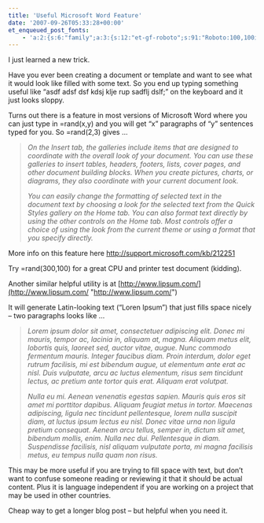 ```yaml
---
title: 'Useful Microsoft Word Feature'
date: '2007-09-26T05:33:28+00:00'
et_enqueued_post_fonts:
    - 'a:2:{s:6:"family";a:3:{s:12:"et-gf-roboto";s:91:"Roboto:100,100italic,300,300italic,regular,italic,500,500italic,700,700italic,900,900italic";s:22:"et-gf-roboto-condensed";s:59:"Roboto+Condensed:300,300italic,regular,italic,700,700italic";s:17:"et-gf-roboto-slab";s:51:"Roboto+Slab:100,200,300,regular,500,600,700,800,900";}s:6:"subset";a:7:{i:0;s:9:"latin-ext";i:1;s:5:"greek";i:2;s:9:"greek-ext";i:3;s:10:"vietnamese";i:4;s:8:"cyrillic";i:5;s:5:"latin";i:6;s:12:"cyrillic-ext";}}'
---
```


I just learned a new trick.

Have you ever been creating a document or template and want to see what it would look like filled with some text. So you end up typing something useful like “asdf adsf dsf kdsj klje rup sadflj dslf;” on the keyboard and it just looks sloppy.

Turns out there is a feature in most versions of Microsoft Word where you can just type in =rand(x,y) and you will get “x” paragraphs of “y” sentences typed for you. So =rand(2,3) gives …

> *On the Insert tab, the galleries include items that are designed to coordinate with the overall look of your document. You can use these galleries to insert tables, headers, footers, lists, cover pages, and other document building blocks. When you create pictures, charts, or diagrams, they also coordinate with your current document look.*
> 
> *You can easily change the formatting of selected text in the document text by choosing a look for the selected text from the Quick Styles gallery on the Home tab. You can also format text directly by using the other controls on the Home tab. Most controls offer a choice of using the look from the current theme or using a format that you specify directly.*

More info on this feature here <http://support.microsoft.com/kb/212251>

Try =rand(300,100) for a great CPU and printer test document (kidding).

Another similar helpful utility is at [http://www.lipsum.com/](http://www.lipsum.com/ "http://www.lipsum.com/")

It will generate Latin-looking text (“Loren Ipsum”) that just fills space nicely – two paragraphs looks like …

> *Lorem ipsum dolor sit amet, consectetuer adipiscing elit. Donec mi mauris, tempor ac, lacinia in, aliquam at, magna. Aliquam metus elit, lobortis quis, laoreet sed, auctor vitae, augue. Nunc commodo fermentum mauris. Integer faucibus diam. Proin interdum, dolor eget rutrum facilisis, mi est bibendum augue, ut elementum ante erat ac nisl. Duis vulputate, arcu ac luctus elementum, risus sem tincidunt lectus, ac pretium ante tortor quis erat. Aliquam erat volutpat.*
> 
> *Nulla eu mi. Aenean venenatis egestas sapien. Mauris quis eros sit amet mi porttitor dapibus. Aliquam feugiat metus in tortor. Maecenas adipiscing, ligula nec tincidunt pellentesque, lorem nulla suscipit diam, at luctus ipsum lectus eu nisl. Donec vitae urna non ligula pretium consequat. Aenean arcu tellus, semper in, dictum sit amet, bibendum mollis, enim. Nulla nec dui. Pellentesque in diam. Suspendisse facilisis, nisl aliquam vulputate porta, mi magna facilisis metus, eu tempus nulla quam non risus.*

This may be more useful if you are trying to fill space with text, but don’t want to confuse someone reading or reviewing it that it should be actual content. Plus it is language independent if you are working on a project that may be used in other countries.

Cheap way to get a longer blog post – but helpful when you need it.
